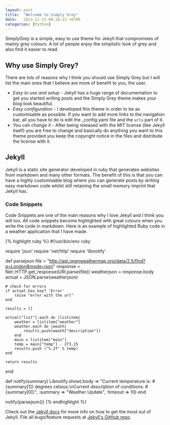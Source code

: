 ```yaml
---
layout: post
title:  "Welcome to Simply Grey"
date:   2013-12-23 00:18:23 +0700
categories: [Python]
---
```

SimplyGrey is a simple, easy to use theme for Jekyll that compromises of mainly grey colours. A lot of people enjoy the simplistic look of grey and also find it easier to read.

## Why use Simply Grey?
There are lots of reasons why I think you should use Simply Grey but I will list the main ones that I believe are more of benefit to you, the user.

+	<em>Easy to use and setup</em> - Jekyll has a huge range of documentation to get you started writing posts and the Simply Grey theme makes your blog look beautiful.
+	<em>Easy configuration</em> - I developed this theme in order to be as customisable as possible. If you want to add more links to the navigation bar, all you have to do is edit the _config.yaml file and the `urls` part of it.
+	<em>You can change it</em> - After being released with the MIT license (like Jekyll itself) you are free to change and basically do anything you want to this theme provided you keep the copyright notice in the files and distribute the license with it. 

## Jekyll
Jekyll is a static site generator developed in ruby that generates websites from markdown and many other formats. The benefit of this is that you can have a highly customisable blog where you can generate posts by writing easy markdown code whilst still retaining the small memory imprint that Jekyll has. 

### Code Snippets
Code Snippets are one of the main reasons why I love Jekyll and I think you will too. All code snippets become highlighted with great colours when you write the code in markdown. Here is an example of highlighted Ruby code in a weather application that I have made.

{% highlight ruby %}
#!/usr/bin/env ruby

require 'json'
require 'net/http'
require 'libnotify'

def parsejson
    file = "http://api.openweathermap.org/data/2.5/find?q=London&mode=json"
    response = Net::HTTP.get_response(URI.parse(file))
    weatherjson = response.body
    actual = JSON.parse(weatherjson)

    # check for errors
    if actual.has_key? 'Error'
        raise "error with the url"
    end

    results = []

    actual["list"].each do |listitem|
        weather = listitem["weather"]
        weather.each do |weath|
            results.push(weath["description"])
        end
        main = listitem["main"]
        temp = main["temp"] - 273.15
        results.push ("%.2f" % temp)
    end

    return results
end

def notify(summary)
    Libnotify.show(:body => "Current temperature is: #{summary[1]} degrees celsius.\nCurrent description of conditions: #{summary[0]}", :summary => "Weather Update", :timeout => 10)
end

notify(parsejson())
{% endhighlight %}

Check out the [Jekyll docs][jekyll] for more info on how to get the most out of Jekyll. File all bugs/feature requests at [Jekyll's GitHub repo][jekyll-gh].

[jekyll-gh]: https://github.com/mojombo/jekyll
[jekyll]:    http://jekyllrb.com
